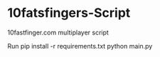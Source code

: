 # 10fatsfingers-Script
10fastfinger.com multiplayer script

Run 
pip install -r requirements.txt
python main.py
